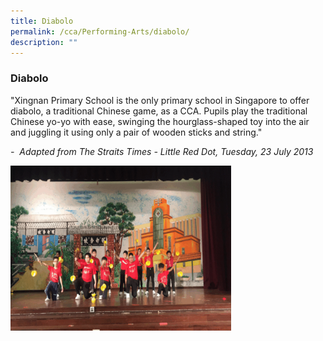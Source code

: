 ```yaml
---
title: Diabolo
permalink: /cca/Performing-Arts/diabolo/
description: ""
---
```

### Diabolo

"Xingnan Primary School is the only primary school in Singapore to offer diabolo, a traditional Chinese game, as a CCA. Pupils play the traditional Chinese yo-yo with ease, swinging the hourglass-shaped toy into the air and juggling it using only a pair of wooden sticks and string."

_\-&nbsp; Adapted from The Straits Times - Little Red Dot, Tuesday, 23 July 2013_

<img src="/images/dia.gif" style="width:70%">